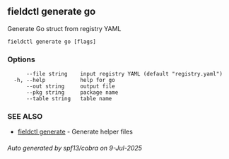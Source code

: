 ## fieldctl generate go

Generate Go struct from registry YAML

```
fieldctl generate go [flags]
```

### Options

```
      --file string    input registry YAML (default "registry.yaml")
  -h, --help           help for go
      --out string     output file
      --pkg string     package name
      --table string   table name
```

### SEE ALSO

* [fieldctl generate](fieldctl_generate.md)	 - Generate helper files

###### Auto generated by spf13/cobra on 9-Jul-2025
